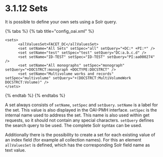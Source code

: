 # 3.1.12 Sets

It is possible to define your own sets using a Solr query.

{% tabs %}
{% tab title="config\_oai.xml" %}
```markup
<sets>
      <allValuesSet>FACET_DC</allValuesSet>
      <set setName="All Sets" setSpec="all" setQuery="+DC:* +PI:*" />
      <set setName="test" setSpec="test" setQuery="DC:a.b.c.d" />
      <set setName="ID-TEST" setSpec="ID-TEST" setQuery="PI:aa000274" />
      <set setName="All monographs" setSpec="monograph"   setQuery="+DOCSTRCT:monograph +DOCTYPE:DOCSTRCT" />
      <set setName="Multivolume works and records" setSpec="multivolume" setQuery="+(DOCSTRCT:MultiVolumeWork DOCSTRCT:Volume)" />
</sets>
```
{% endtab %}
{% endtabs %}

A set always consists of `setName`, `setSpec` and `setQuery`. `setName` is a label for the set. This value is also displayed in the OAI-PMH interface. `setSpec` is the internal name used to address the set. This name is also used within get requests, so it should not contain any special characters. `setQuery` defines the search query to be used. The complete Solr syntax can be used.

Additionally there is the possibility to create a set for each existing value of an index field \(for example all collection names\). For this an element `allValuesSet` is defined, which has the corresponding Solr field name as text value.

